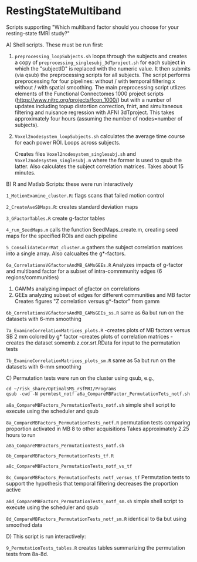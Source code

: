 # RestingStateMultiband

Scripts supporting "Which multiband factor should you choose for your resting-state fMRI study?"

A) Shell scripts. These must be run first:

1. `preprocessing_loopSubjects.sh` loops through the subjects and creates a copy of 
	`preprocessing_singlesubj_3dTproject.sh` for each subject in which the "subjectID" is replaced with the numeric value. It then submits (via qsub) the preprocessing scripts for all subjects. The script performs preprocessing for four pipelines: without / with temporal filtering x without / with spatial smoothing. The main preprocessing script utlizes elements of the Functional Connectomes 1000 project scripts (https://www.nitrc.org/projects/fcon_1000/) but with a number of updates including topup distortion correction, fnirt, and simultaneous filtering and nuisance regression with AFNI 3dTproject. This takes approximately four hours (assuming the number of nodes=number of subjects).

5. `Voxel2nodesystem_loopSubjects.sh` calculates the average time course for each power ROI. Loops across subjects. 

	Creates files
	`Voxel2nodesystem_singlesubj.sh` and 
	`Voxel2nodesystem_singlesubj.m` where the former is used to qsub the latter. 
	Also calculates the subject correlation matrices. Takes about 15 minutes.


B) R and Matlab Scripts: these were run interactively

`1_MotionExamine_cluster.R`: flags scans that failed motion control

`2_CreateAveSDMaps.R`: creates standard deviation maps

`3_GFactorTables.R` create g-factor tables
 
`4_run_SeedMaps.m` calls the function SeedMaps_create.m, creating seed maps for the specified ROIs and each pipeline

`5_ConsolidateCorrMat_cluster.m`  gathers the subject correlation matrices into a single array. Also calcualtes the g*-factors. 

`6a_CorrelationsVGfactorsAndMB_GAMsGEEs.R`
 Analyzes impacts of g-factor and multiband factor for a subset of intra-commmunity edges (6 regions/communities)
 1. GAMMs analyzing impact of gfactor on correlations
 2. GEEs analyzing subset of edges for different communities and MB factor
 Creates figures "Z correlation versus g*-factor" from gamm


`6b_CorrelationsVGfactorsAndMB_GAMsGEEs_ss.R`
	same as 6a but run on the datasets with 6-mm smoothing

`7a_ExamineCorrelationMatrices_plots.R`
-creates plots of MB factors versus SB 2 mm colored by g* factor
-creates plots of correlation matrices
-creates the dataset somemb.z.cor.srt.RData for input to the permutation tests

`7b_ExamineCorrelationMatrices_plots_sm.R`
	same as 5a but run on the datasets with 6-mm smoothing

C) Permutation tests were run on the cluster using qsub, e.g., 
```
cd ~/risk_share/OptimalSMS_rsfMRI/Programs
qsub -cwd -N permtest_notf a6a_CompareMBFactor_PermutationTets_notf.sh
```

`a8a_CompareMBFactors_PermutationTests_notf.sh` simple shell script to execute using the scheduler and qsub

`8a_CompareMBFactors_PermutationTests_notf.R` permutation tests comparing proportion activated in MB 8 to other acquisitions
Takes approximately 2.25 hours to run

`a8a_CompareMBFactors_PermutationTests_notf.sh`

`8b_CompareMBFactors_PermutationTests_tf.R`

`a8c_CompareMBFactors_PermutationTests_notf_vs_tf`

`8c_CompareMBFactors_PermutationTests_notf_versus_tf`
Permutation tests to support the hypothesis that temporal filtering decreases the proportion active

`a8d_CompareMBFactors_PermutationTests_notf_sm.sh` simple shell script to execute using the scheduler and qsub

`8d_CompareMBFactors_PermutationTests_notf_sm.R` identical to 6a but using smoothed data


D) This script is run interactively:

`9_PermutationTests_tables.R`  creates tables summarizing the permutation tests from 8a-8d. 




